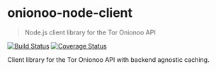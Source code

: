 # onionoo-node-client

> Node.js client library for the Tor Onionoo API

[![Build Status](https://travis-ci.org/lukechilds/onionoo-node-client.svg?branch=master)](https://travis-ci.org/lukechilds/onionoo-node-client) [![Coverage Status](https://coveralls.io/repos/github/lukechilds/onionoo-node-client/badge.svg?branch=master)](https://coveralls.io/github/lukechilds/onionoo-node-client?branch=master)

Client library for the Tor Onionoo API with backend agnostic caching.
